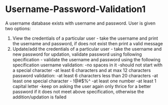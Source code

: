 # Username-Password-Validation1
A username database exists with username and password.
User is given two options: 
1. View the credentials of a particular user - take the username and print the username and password, if does not exist then print a valid message 
2. Update/add the credentials of a particular user - take the username and new password for updation, validate password using following specification - validate the username and password using the following specification
      username validation: -no spaces in it 
                            -should not start with a special character 
                            -at least 6 characters and at max 12 characters password validation: 
                            -at least 6 characters less than 20 characters -at least one special character - !@#$%^ 
                            -at least one number 
                            -at least 1 capital letter 
                            -keep on asking the user again only thrice for a better password if it does not meet above specification, otherwise the addition/updation is failed
